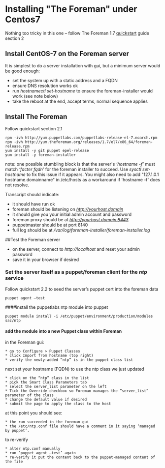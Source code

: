 
# Installing "The Foreman" under Centos7

Nothing too tricky in this one – follow The Foreman 1.7 [quickstart](http://www.theforeman.org/manuals/1.7/index.html#2.Quickstart) guide section 2


## Install CentOS-7 on the Foreman server

It is simplest to do a server installation with gui, but a minimum server would be good enough:

* set the system up with a static address and a FQDN
* ensure DNS resolution works ok
* run *hostnamectl set-hostname* to ensure the foreman-installer would work (see note below)
* take the reboot at the end, accept terms, normal sequence applies

## Install The Foreman

Follow quickstart section 2.1

```
rpm -ivh http://yum.puppetlabs.com/puppetlabs-release-el-7.noarch.rpm
rpm -ivh http://yum.theforeman.org/releases/1.7/el7/x86_64/foreman-release.rpm
yum install -y git puppet epel-release
yum install -y foreman-installer
```
 
note: one possible stumbling block is that the server's *‘hostname -f’* must match *‘facter fqdn’* for the foreman installer to succeed. Use *sysctl set-hostname* to fix this issue if it appears.  You might also need to add "127.1.0.1 hostname.domainname" in /etc/hosts as a workaround if 'hostname -f' does not resolve.


Transcript should indicate:

* it should have run ok
* foreman should be listening on *http://yourhost.domain*
* it should give you your initial admin account and password
* foreman proxy should be at *http://yourhost.domain:8443*
* puppetmaster should be at port 8140
* full log should be at */var/log/foreman-installer/foreman-installer.log*

##Test the Foreman server

* on the server, connect to *http://localhost* and reset your admin password
* save it in your browser if desired

### Set the server itself as a puppet/foreman client for the *ntp* service

Follow quickstart 2.2 to seed the server’s puppet cert into the foreman data

```puppet agent –test```

####install the puppetlabs ntp module into puppet

    puppet module install -i /etc/puppet/environment/production/modules saz/ntp

#### add the module into a new Puppet class within Foreman
    
in the Foreman gui:

    * go to Configure > Puppet Classes
    * click Import from hostname (top right)
    * verify the newly-added “ntp” is in the puppet class list

next set your hostname (FQDN) to use the ntp class we just updated

    * click on the “ntp” class in the list
    * pick the Smart Class Parameters tab
    * select the server_list parameter on the left
    * Tick the Override checkbox so Foreman manages the “server_list” parameter of the class
    * change the default value if desired
    * submit the page to apply the class to the host

at this point you should see:
    
    * the run succeeded in the foreman gui
    * the /etc/ntp.conf file should have a comment in it saying ‘managed by puppet’.

to re-verify

    * alter ntp.conf manually
    * run ‘puppet agent –test’ again
    * re-verify it put the content back to the puppet-managed content of the file

